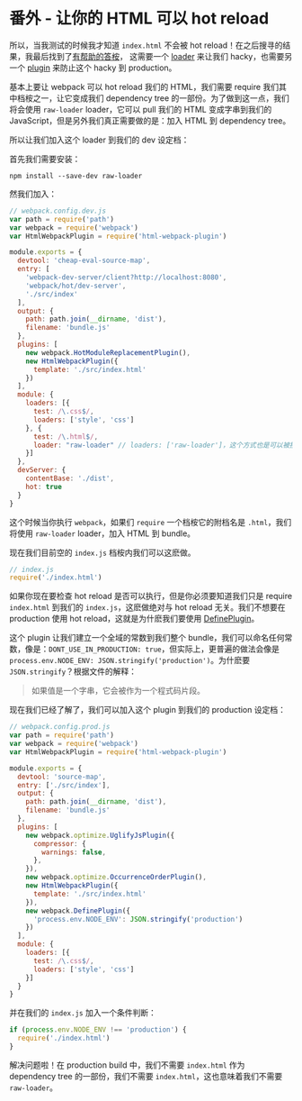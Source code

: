 # 番外 - 让你的 HTML 可以 hot reload

所以，当我测试的时候我才知道 `index.html` 不会被 hot reload！在之后搜寻的结果，我最后找到了[有帮助的答桉](http://stackoverflow.com/questions/33183931/how-to-watch-index-html-using-webpack-dev-server-and-html-webpack-plugin)，
这需要一个 [loader](https://github.com/webpack/raw-loader) 来让我们 hacky，也需要另一个 [plugin](https://github.com/webpack/docs/wiki/list-of-plugins#defineplugin) 来防止这个 hacky 到 production。

基本上要让 webpack 可以 hot reload 我们的 HTML，我们需要 require 我们其中档桉之一，让它变成我们 dependency tree 的一部份。为了做到这一点，我们将会使用 `raw-loader` loader，它可以 pull 我们的 HTML 变成字串到我们的 JavaScript，但是另外我们真正需要做的是：加入 HTML 到 dependency tree。

所以让我们加入这个 loader 到我们的 dev 设定档：

首先我们需要安装：

    npm install --save-dev raw-loader

然我们加入：

```javascript
// webpack.config.dev.js
var path = require('path')
var webpack = require('webpack')
var HtmlWebpackPlugin = require('html-webpack-plugin')

module.exports = {
  devtool: 'cheap-eval-source-map',
  entry: [
    'webpack-dev-server/client?http://localhost:8080',
    'webpack/hot/dev-server',
    './src/index'
  ],
  output: {
    path: path.join(__dirname, 'dist'),
    filename: 'bundle.js'
  },
  plugins: [
    new webpack.HotModuleReplacementPlugin(),
    new HtmlWebpackPlugin({
      template: './src/index.html'
    })
  ],
  module: {
    loaders: [{
      test: /\.css$/,
      loaders: ['style', 'css']
    }, {
      test: /\.html$/,
      loader: "raw-loader" // loaders: ['raw-loader']，这个方式也是可以被接受的。
    }]
  },
  devServer: {
    contentBase: './dist',
    hot: true
  }
}
```

这个时候当你执行 `webpack`，如果们 `require` 一个档桉它的附档名是 `.html`，我们将使用 `raw-loader` loader，加入 HTML 到 bundle。

现在我们目前空的 `index.js` 档桉内我们可以这麽做。

```javascript
// index.js
require('./index.html')
```

如果你现在要检查 hot reload 是否可以执行，但是你必须要知道我们只是 require `index.html` 到我们的 `index.js`，这麽做绝对与 hot reload 无关。我们不想要在 production 使用 hot reload，这就是为什麽我们要使用 [DefinePlugin](https://github.com/webpack/docs/wiki/list-of-plugins#defineplugin)。

这个 plugin 让我们建立一个全域的常数到我们整个 bundle，我们可以命名任何常数，像是：`DONT_USE_IN_PRODUCTION: true`，但实际上，更普遍的做法会像是 `process.env.NODE_ENV: JSON.stringify('production')`。为什麽要 `JSON.stringify`？根据文件的解释：

> 如果值是一个字串，它会被作为一个程式码片段。

现在我们已经了解了，我们可以加入这个 plugin 到我们的 production 设定档：

```javascript
// webpack.config.prod.js
var path = require('path')
var webpack = require('webpack')
var HtmlWebpackPlugin = require('html-webpack-plugin')

module.exports = {
  devtool: 'source-map',
  entry: ['./src/index'],
  output: {
    path: path.join(__dirname, 'dist'),
    filename: 'bundle.js'
  },
  plugins: [
    new webpack.optimize.UglifyJsPlugin({
      compressor: {
        warnings: false,
      },
    }),
    new webpack.optimize.OccurrenceOrderPlugin(),
    new HtmlWebpackPlugin({
      template: './src/index.html'
    }),
    new webpack.DefinePlugin({
      'process.env.NODE_ENV': JSON.stringify('production')
    })
  ],
  module: {
    loaders: [{
      test: /\.css$/,
      loaders: ['style', 'css']
    }]
  }
}
```

并在我们的 `index.js` 加入一个条件判断：

```javascript
if (process.env.NODE_ENV !== 'production') {
  require('./index.html')
}
```

解决问题啦！在 production build 中，我们不需要 `index.html` 作为 dependency tree 的一部份，我们不需要 `index.html`，这也意味着我们不需要 `raw-loader`。
